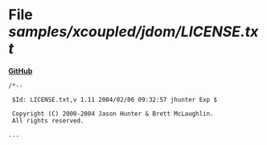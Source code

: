 # File _samples/xcoupled/jdom/LICENSE.txt_
**[GitHub](https://github.com/softlang/yas/blob/master/samples/xcoupled/jdom/LICENSE.txt)**
```
/*-- 

 $Id: LICENSE.txt,v 1.11 2004/02/06 09:32:57 jhunter Exp $

 Copyright (C) 2000-2004 Jason Hunter & Brett McLaughlin.
 All rights reserved.
 
...
```
